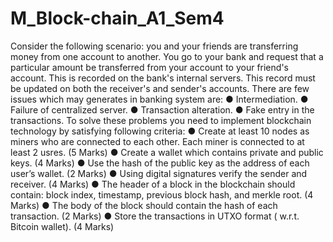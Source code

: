 # M_Block-chain_A1_Sem4
Consider the following scenario: you and your friends are transferring money from one account to another. You go to your bank and request that a particular amount be transferred from your account to your friend's account. This is recorded on the bank's internal servers. This record must be updated on both the receiver's and sender's accounts. There are few issues which may generates in banking system are: ● Intermediation. ● Failure of centralized server. ● Transaction alteration. ● Fake entry in the transactions. To solve these problems you need to implement blockchain technology by satisfying following criteria: ● Create at least 10 nodes as miners who are connected to each other. Each miner is connected to at least 2 usres. (5 Marks) ● Create a wallet which contains private and public keys. (4 Marks) ● Use the hash of the public key as the address of each user’s wallet. (2 Marks) ● Using digital signatures verify the sender and receiver. (4 Marks) ● The header of a block in the blockchain should contain: block index, timestamp, previous block hash, and merkle root. (4 Marks) ● The body of the block should contain the hash of each transaction. (2 Marks) ● Store the transactions in UTXO format ( w.r.t. Bitcoin wallet). (4 Marks)
